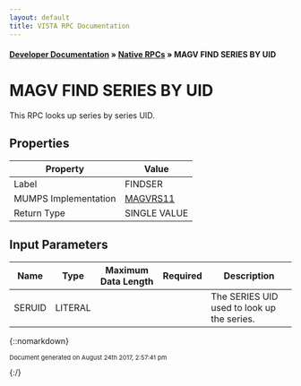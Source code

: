 ```yaml
---
layout: default
title: VISTA RPC Documentation
---
```


#### [Developer Documentation](../index) &#187; [Native RPCs](TableOfContents) &#187; MAGV FIND SERIES BY UID<br/>
# MAGV FIND SERIES BY UID

This RPC looks up series by series UID.

## Properties

Property | Value
--- | ---
Label | FINDSER
MUMPS Implementation | [MAGVRS11](http://code.osehra.org/dox/Routine_MAGVRS11_source.html)
Return Type | SINGLE VALUE


## Input Parameters

Name | Type | Maximum Data Length | Required | Description
--- | --- | --- | --- | ---
SERUID | LITERAL |  |  | The SERIES UID used to look up the series.



{::nomarkdown} <br/><p style="font-size: 11px">Document generated on August 24th 2017, 2:57:41 pm</p>{:/}